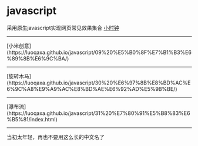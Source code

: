 # javascript
采用原生javascript实现网页常见效果集合
[小时钟](https://luoqaxa.github.io/javascript/08%20%E6%97%B6%E9%92%9F%E6%95%88%E6%9E%9C/)
<hr/>
[小米创意](https://luoqaxa.github.io/javascript/09%20%E5%B0%8F%E7%B1%B3%E6%89%8B%E6%9C%BA/)
<hr/>
[旋转木马](https://luoqaxa.github.io/javascript/30%20%E6%97%8B%E8%BD%AC%E6%9C%A8%E9%A9%AC%E8%BD%AE%E6%92%AD%E5%9B%BE/)
<hr/>
[瀑布流](https://luoqaxa.github.io/javascript/31%20%E7%80%91%E5%B8%83%E6%B5%81/index.html)
<hr/>
当初太年轻，再也不要用这么长的中文名了

